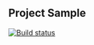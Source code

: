 ## Project Sample

[![Build status](https://ci.appveyor.com/api/projects/status/6xml4eljbal2ev8s?svg=true)](https://ci.appveyor.com/project/Elvirin9/cardtesting)
